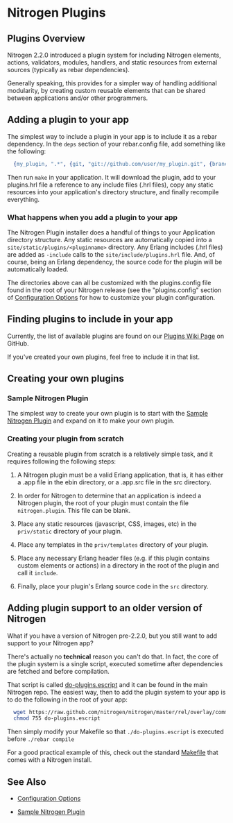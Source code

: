 # Nitrogen Plugins

## Plugins Overview

  Nitrogen 2.2.0 introduced a plugin system for including Nitrogen elements,
  actions, validators, modules, handlers, and static resources from external
  sources (typically as rebar dependencies).

  Generally speaking, this provides for a simpler way of handling additional
  modularity, by creating custom reusable elements that can be shared between
  applications and/or other programmers.

## Adding a plugin to your app

  The simplest way to include a plugin in your app is to include it as a rebar
  dependency. In the `deps` section of your rebar.config file, add something
  like the following:

```erlang
  {my_plugin, ".*", {git, "git://github.com/user/my_plugin.git", {branch, master}}},

```

  Then run `make` in your application. It will download the plugin, add to your
  plugins.hrl file a reference to any include files (.hrl files), copy any
  static resources into your application's directory structure, and finally
  recompile everything.

### What happens when you add a plugin to your app

   The Nitrogen Plugin installer does a handful of things to your Application
   directory structure.  Any static resources are automatically copied into a
   `site/static/plugins/<pluginname>` directory.  Any Erlang includes (.hrl
   files) are added as `-include` calls to the `site/include/plugins.hrl` file.
   And, of course, being an Erlang dependency, the source code for the plugin
   will be automatically loaded.

   The directories above can all be customized with the plugins.config file
   found in the root of your Nitrogen release (see the "plugins.config" section
   of [Configuration Options](config.html) for how to customize your
   plugin configuration.

## Finding plugins to include in your app

  Currently, the list of available plugins are found on our
  [Plugins Wiki Page](https://github.com/nitrogen/nitrogen/wiki/Nitrogen-Plugins)
  on GitHub.

  If you've created your own plugins, feel free to include it in that list.

## Creating your own plugins

### Sample Nitrogen Plugin

  The simplest way to create your own plugin is to start with the
  [Sample Nitrogen Plugin](https://github.com/nitrogen/sample_nitrogen_plugin)
  and expand on it to make your own plugin.

### Creating your plugin from scratch

   Creating a reusable plugin from scratch is a relatively simple task, and it
   requires following the following steps:

   1) A Nitrogen plugin must be a valid Erlang application, that is, it has
      either a .app file in the ebin directory, or a .app.src file in the src
      directory.

   2) In order for Nitrogen to determine that an application is indeed a
      Nitrogen plugin, the root of your plugin must contain the file
      `nitrogen.plugin`. This file can be blank.

   3) Place any static resources (javascript, CSS, images, etc) in the
      `priv/static` directory of your plugin.

   4) Place any templates in the `priv/templates` directory of your plugin.

   4) Place any necessary Erlang header files (e.g. if this plugin contains
      custom elements or actions) in a directory in the root of the plugin
      and call it `include`.

   5) Finally, place your plugin's Erlang source code in the `src` directory.

## Adding plugin support to an older version of Nitrogen

  What if you have a version of Nitrogen pre-2.2.0, but you still want to add
  support to your Nitrogen app?

  There's actually no **technical** reason you can't do that.  In fact, the core
  of the plugin system is a single script, executed sometime after dependencies
  are fetched and before compilation.

  That script is called
  [do-plugins.escript](https://raw.github.com/nitrogen/nitrogen/master/rel/overlay/common/do-plugins.escript)
  and it can be found in the main Nitrogen repo. The easiest way, then to add
  the plugin system to your app is to do the following in the root of your app:

```bash
  wget https://raw.github.com/nitrogen/nitrogen/master/rel/overlay/common/do-plugins.escript
  chmod 755 do-plugins.escript

```

  Then simply modify your Makefile so that `./do-plugins.escript` is executed
  before `./rebar compile`

  For a good practical example of this, check out the standard
  [Makefile](https://github.com/nitrogen/nitrogen/blob/master/rel/overlay/common/Makefile#L20)
  that comes with a Nitrogen install.

## See Also

 *  [Configuration Options](config.html)

 *  [Sample Nitrogen Plugin](https://github.com/nitrogen/sample_nitrogen_plugin)

